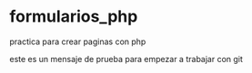 # formularios_php
practica para crear paginas con php


este es un mensaje de prueba para empezar a trabajar con git
